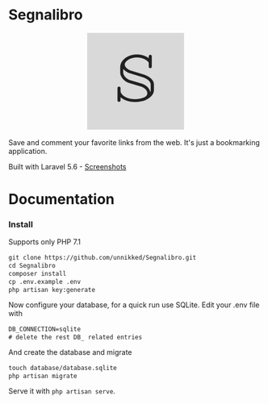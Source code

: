 # Segnalibro

<p align="center"><img src="public/apple-icon.png"/></p>

Save and comment your favorite links from the web. It's just a bookmarking application.

Built with Laravel 5.6 - [Screenshots](https://imgur.com/a/G2fO5)

# Documentation

### Install

Supports only PHP 7.1

```
git clone https://github.com/unnikked/Segnalibro.git
cd Segnalibro
composer install
cp .env.example .env
php artisan key:generate
```

Now configure your database, for a quick run use SQLite. Edit your .env file with

```
DB_CONNECTION=sqlite
# delete the rest DB_ related entries
```

And create the database and migrate

```
touch database/database.sqlite
php artisan migrate
```

Serve it with `php artisan serve`.
